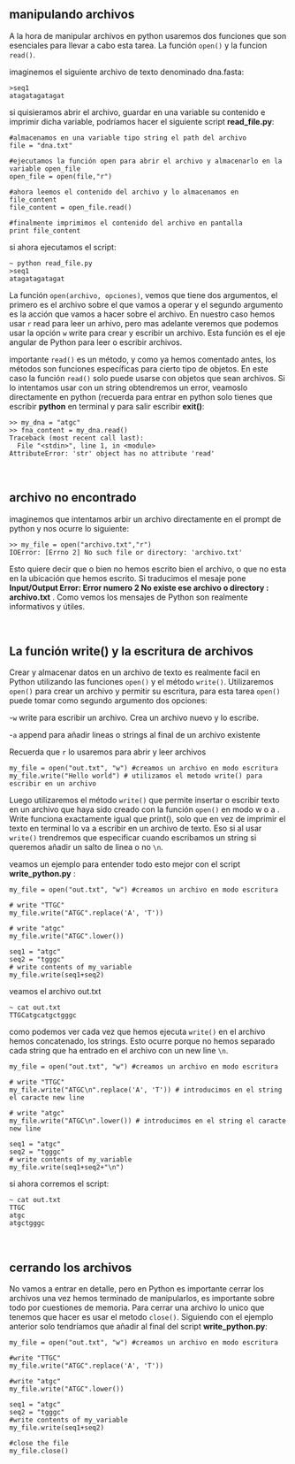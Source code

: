 
manipulando archivos
---------------------------------

A la hora de manipular archivos en python usaremos dos funciones que son esenciales para llevar a cabo esta tarea. La función `open()` y la funcion `read()`.

imaginemos el siguiente archivo de texto denominado dna.fasta:
```
>seq1
atagatagatagat
```
si quisieramos abrir el archivo, guardar en una variable su contenido e imprimir dicha variable, podríamos hacer el siguiente script __read_file.py__:

```
#almacenamos en una variable tipo string el path del archivo
file = "dna.txt"

#ejecutamos la función open para abrir el archivo y almacenarlo en la variable open_file 
open_file = open(file,"r")

#ahora leemos el contenido del archivo y lo almacenamos en file_content
file_content = open_file.read()

#finalmente imprimimos el contenido del archivo en pantalla
print file_content
```

si ahora ejecutamos el script:

```
~ python read_file.py
>seq1
atagatagatagat
```

La función `open(archivo, opciones)`, vemos que tiene dos argumentos, el primero es el archivo sobre el que vamos a operar y el segundo argumento es la acción que vamos a hacer sobre el archivo. En nuestro caso hemos usar `r` read para leer un arhivo, pero mas adelante veremos que podemos usar la opción `w` write para crear y escribir un archivo. Esta función es el eje angular de Python para leer o escribir archivos. 

importante `read()` es un método, y como ya hemos comentado antes, los métodos son funciones específicas para cierto tipo de objetos. En este caso la función `read()` solo puede usarse con objetos que sean archivos. Si lo intentamos usar con un string obtendremos un error, veamoslo directamente en python (recuerda para entrar en python solo tienes que escribir __python__ en terminal y para salir escribir __exit()__:

```
>> my_dna = "atgc"
>> fna_content = my_dna.read()
Traceback (most recent call last):
  File "<stdin>", line 1, in <module>
AttributeError: 'str' object has no attribute 'read'
```

<br />

archivo no encontrado
---------------------
imaginemos que intentamos arbir un archivo directamente en el prompt de python y nos ocurre lo siguiente:
```
>> my_file = open("archivo.txt","r")
IOError: [Errno 2] No such file or directory: 'archivo.txt'
```
Esto quiere decir que o bien no hemos escrito bien el archivo, o que no esta en la ubicación que hemos escrito. Si traducimos el mesaje pone __Input/Output Error: Error numero 2 No existe ese archivo o directory : archivo.txt__ . Como vemos los mensajes de Python son realmente informativos y útiles.

<br />

La función write() y la escritura de archivos
--------------------------------------------
Crear y almacenar datos en un archivo de texto es realmente facil en Python utilizando las funciones `open()` y el método `write()`. Utilizaremos `open()` para crear un archivo y permitir su escritura, para esta tarea `open()` puede tomar como segundo argumento dos opciones:

-`w` write para escribir un archivo. Crea un archivo nuevo y lo escribe.

-`a` append para añadir lineas o strings al final de un archivo existente

Recuerda que `r` lo usaremos para abrir y leer archivos
```
my_file = open("out.txt", "w") #creamos un archivo en modo escritura
my_file.write("Hello world") # utilizamos el metodo write() para escribir en un archivo
```
Luego utilizaremos el método `write()` que permite insertar o escribir texto en un archivo que haya sido creado con la función `open()` en modo w o a . Write funciona exactamente igual que print(), solo que en vez de imprimir el texto en terminal lo va a escribir en un archivo de texto. Eso si al usar `write()` trendremos que especificar cuando escribamos un string si queremos añadir un salto de linea o no `\n`. 

veamos un ejemplo para entender todo esto mejor con el script __write_python.py__ :
```
my_file = open("out.txt", "w") #creamos un archivo en modo escritura

# write "TTGC"
my_file.write("ATGC".replace('A', 'T'))

# write "atgc"
my_file.write("ATGC".lower())

seq1 = "atgc"
seq2 = "tgggc"
# write contents of my_variable
my_file.write(seq1+seq2)
```
veamos el archivo out.txt
```
~ cat out.txt
TTGCatgcatgctgggc
```
como podemos ver cada vez que hemos ejecuta `write()` en el archivo hemos concatenado, los strings. Esto ocurre porque no hemos separado cada string que ha entrado en el archivo con un new line `\n`. 
```
my_file = open("out.txt", "w") #creamos un archivo en modo escritura

# write "TTGC"
my_file.write("ATGC\n".replace('A', 'T')) # introducimos en el string el caracte new line

# write "atgc"
my_file.write("ATGC\n".lower()) # introducimos en el string el caracte new line

seq1 = "atgc"
seq2 = "tgggc"
# write contents of my_variable
my_file.write(seq1+seq2+"\n")
```
si ahora corremos el script:
```
~ cat out.txt
TTGC
atgc
atgctgggc
``` 

<br />

cerrando los archivos
----------------------
No vamos a entrar en detalle, pero en Python es importante cerrar los archivos una vez hemos terminado de manipularlos, es importante sobre todo por cuestiones de memoria. Para cerrar una archivo lo unico que tenemos que hacer es usar el metodo `close()`. Siguiendo con el ejemplo anterior solo tendríamos que añadir al final del script __write_python.py__:

```
my_file = open("out.txt", "w") #creamos un archivo en modo escritura

#write "TTGC"
my_file.write("ATGC".replace('A', 'T'))

#write "atgc"
my_file.write("ATGC".lower())

seq1 = "atgc"
seq2 = "tgggc"
#write contents of my_variable
my_file.write(seq1+seq2)

#close the file
my_file.close()
```
